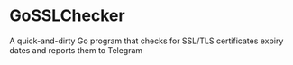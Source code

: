 # GoSSLChecker
A quick-and-dirty Go program that checks for SSL/TLS certificates expiry dates and reports them to Telegram
